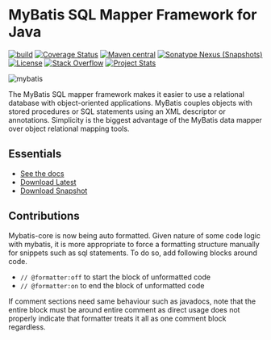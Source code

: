 MyBatis SQL Mapper Framework for Java
=====================================

[![build](https://github.com/mybatis/mybatis-3/workflows/Java%20CI/badge.svg)](https://github.com/mybatis/mybatis-3/actions?query=workflow%3A%22Java+CI%22)
[![Coverage Status](https://coveralls.io/repos/mybatis/mybatis-3/badge.svg?branch=master&service=github)](https://coveralls.io/github/mybatis/mybatis-3?branch=master)
[![Maven central](https://maven-badges.herokuapp.com/maven-central/org.mybatis/mybatis/badge.svg)](https://maven-badges.herokuapp.com/maven-central/org.mybatis/mybatis)
[![Sonatype Nexus (Snapshots)](https://img.shields.io/nexus/s/https/oss.sonatype.org/org.mybatis/mybatis.svg)](https://oss.sonatype.org/content/repositories/snapshots/org/mybatis/mybatis/)
[![License](https://img.shields.io/:license-apache-brightgreen.svg)](https://www.apache.org/licenses/LICENSE-2.0.html)
[![Stack Overflow](https://img.shields.io/:stack%20overflow-mybatis-brightgreen.svg)](https://stackoverflow.com/questions/tagged/mybatis)
[![Project Stats](https://www.openhub.net/p/mybatis/widgets/project_thin_badge.gif)](https://www.openhub.net/p/mybatis)

![mybatis](https://mybatis.org/images/mybatis-logo.png)

The MyBatis SQL mapper framework makes it easier to use a relational database with object-oriented applications.
MyBatis couples objects with stored procedures or SQL statements using an XML descriptor or annotations.
Simplicity is the biggest advantage of the MyBatis data mapper over object relational mapping tools.

Essentials
----------

* [See the docs](https://mybatis.org/mybatis-3)
* [Download Latest](https://github.com/mybatis/mybatis-3/releases)
* [Download Snapshot](https://oss.sonatype.org/content/repositories/snapshots/org/mybatis/mybatis/)

Contributions
-------------

Mybatis-core is now being auto formatted.  Given nature of some code logic with mybatis, it is more appropriate to force a formatting structure manually for snippets such as sql statements.  To do so, add following blocks around code.

- ```// @formatter:off``` to start the block of unformatted code
- ```// @formatter:on``` to end the block of unformatted code

If comment sections need same behaviour such as javadocs, note that the entire block must be around entire comment as direct usage does not properly indicate that formatter treats it all as one comment block regardless.
